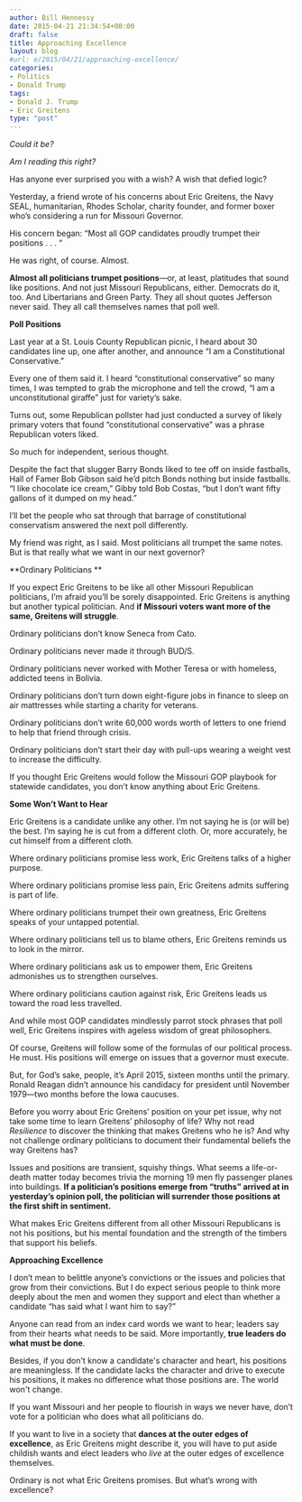 ```yaml
---
author: Bill Hennessy
date: 2015-04-21 21:34:54+00:00
draft: false
title: Approaching Excellence
layout: blog
#url: e/2015/04/21/approaching-excellence/
categories:
- Politics
- Donald Trump
tags:
- Donald J. Trump
- Eric Greitens
type: "post"
---
```


_Could it be?_

_Am I reading this right?_

Has anyone ever surprised you with a wish? A wish that defied logic?

Yesterday, a friend wrote of his concerns about Eric Greitens, the Navy SEAL, humanitarian, Rhodes Scholar, charity founder, and former boxer who’s considering a run for Missouri Governor.

His concern began: “Most all GOP candidates proudly trumpet their positions . . . “

He was right, of course. Almost.

**Almost all politicians trumpet positions**—or, at least, platitudes that sound like positions. And not just Missouri Republicans, either. Democrats do it, too. And Libertarians and Green Party. They all shout quotes Jefferson never said. They all call themselves names that poll well.

**Poll Positions**

Last year at a St. Louis County Republican picnic, I heard about 30 candidates line up, one after another, and announce “I am a Constitutional Conservative.”

Every one of them said it. I heard “constitutional conservative” so many times, I was tempted to grab the microphone and tell the crowd, “I am a unconstitutional giraffe” just for variety’s sake.

Turns out, some Republican pollster had just conducted a survey of likely primary voters that found “constitutional conservative” was a phrase Republican voters liked.

So much for independent, serious thought.

Despite the fact that slugger Barry Bonds liked to tee off on inside fastballs, Hall of Famer Bob Gibson said he’d pitch Bonds nothing but inside fastballs. “I like chocolate ice cream,” Gibby told Bob Costas, “but I don’t want fifty gallons of it dumped on my head.”

I’ll bet the people who sat through that barrage of constitutional conservatism answered the next poll differently.

My friend was right, as I said. Most politicians all trumpet the same notes. But is that really what we want in our next governor?

**Ordinary Politicians **

If you expect Eric Greitens to be like all other Missouri Republican politicians, I’m afraid you’ll be sorely disappointed. Eric Greitens is anything but another typical politician. And **if Missouri voters want more of the same, Greitens will struggle**.

Ordinary politicians don’t know Seneca from Cato.

Ordinary politicians never made it through BUD/S.

Ordinary politicians never worked with Mother Teresa or with homeless, addicted teens in Bolivia.

Ordinary politicians don’t turn down eight-figure jobs in finance to sleep on air mattresses while starting a charity for veterans.

Ordinary politicians don’t write 60,000 words worth of letters to one friend to help that friend through crisis.

Ordinary politicians don’t start their day with pull-ups wearing a weight vest to increase the difficulty.

If you thought Eric Greitens would follow the Missouri GOP playbook for statewide candidates, you don’t know anything about Eric Greitens.

**Some Won’t Want to Hear**

Eric Greitens is a candidate unlike any other. I’m not saying he is (or will be) the best. I’m saying he is cut from a different cloth. Or, more accurately, he cut himself from a different cloth.

Where ordinary politicians promise less work, Eric Greitens talks of a higher purpose.

Where ordinary politicians promise less pain, Eric Greitens admits suffering is part of life.

Where ordinary politicians trumpet their own greatness, Eric Greitens speaks of your untapped potential.

Where ordinary politicians tell us to blame others, Eric Greitens reminds us to look in the mirror.

Where ordinary politicians ask us to empower them, Eric Greitens admonishes us to strengthen ourselves.

Where ordinary politicians caution against risk, Eric Greitens leads us toward the road less travelled.

And while most GOP candidates mindlessly parrot stock phrases that poll well, Eric Greitens inspires with ageless wisdom of great philosophers.

Of course, Greitens will follow some of the formulas of our political process. He must. His positions will emerge on issues that a governor must execute.

But, for God’s sake, people, it’s April 2015, sixteen months until the primary. Ronald Reagan didn’t announce his candidacy for president until November 1979—two months before the Iowa caucuses.

Before you worry about Eric Greitens’ position on your pet issue, why not take some time to learn Greitens’ philosophy of life? Why not read _Resilience_ to discover the thinking that makes Greitens who he is? And why not challenge ordinary politicians to document their fundamental beliefs the way Greitens has?

Issues and positions are transient, squishy things. What seems a life-or-death matter today becomes trivia the morning 19 men fly passenger planes into buildings. **If a politician’s positions emerge from “truths” arrived at in yesterday’s opinion poll, the politician will surrender those positions at the first shift in sentiment.**

What makes Eric Greitens different from all other Missouri Republicans is not his positions, but his mental foundation and the strength of the timbers that support his beliefs.

**Approaching Excellence**

I don’t mean to belittle anyone’s convictions or the issues and policies that grow from their convictions. But I do expect serious people to think more deeply about the men and women they support and elect than whether a candidate “has said what I want him to say?”

Anyone can read from an index card words we want to hear; leaders say from their hearts what needs to be said. More importantly, **true leaders do what must be done**.

Besides, if you don't know a candidate's character and heart, his positions are meaningless. If the candidate lacks the character and drive to execute his positions, it makes no difference what those positions are. The world won't change.

If you want Missouri and her people to flourish in ways we never have, don’t vote for a politician who does what all politicians do.

If you want to live in a society that **dances at the outer edges of excellence**, as Eric Greitens might describe it, you will have to put aside childish wants and elect leaders who _live_ at the outer edges of excellence themselves.

Ordinary is not what Eric Greitens promises. But what’s wrong with excellence?

 
